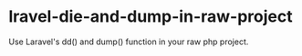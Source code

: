 # lravel-die-and-dump-in-raw-project
Use Laravel's dd() and dump() function in your raw php project.
